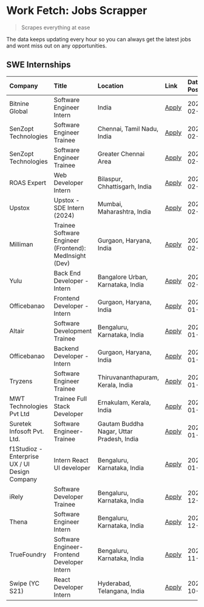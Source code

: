 # Work Fetch: Jobs Scrapper
> Scrapes everything at ease

The data keeps updating every hour so you can always get the latest jobs and wont miss out on any opportunities.

## SWE Internships
<!--START_SECTION:workfetch-->
| Company                                       | Title                                                  | Location                                  | Link                                                                                                                                                                                                                                                                  | Date Posted   |
|:----------------------------------------------|:-------------------------------------------------------|:------------------------------------------|:----------------------------------------------------------------------------------------------------------------------------------------------------------------------------------------------------------------------------------------------------------------------|:--------------|
| Bitnine Global                                | Software Engineer Intern                               | India                                     | [Apply](https://in.linkedin.com/jobs/view/software-engineer-intern-at-bitnine-global-3828521409?refId=dDX71BeUzPNiOkV6gIOQMQ%3D%3D&trackingId=8xZCrAnc51nBcUSQ9IrglQ%3D%3D&position=10&pageNum=0&trk=public_jobs_jserp-result_search-card)                            | 2024-02-16    |
| SenZopt Technologies                          | Software Engineer Trainee                              | Chennai, Tamil Nadu, India                | [Apply](https://in.linkedin.com/jobs/view/software-engineer-trainee-at-senzopt-technologies-3827686880?refId=dDX71BeUzPNiOkV6gIOQMQ%3D%3D&trackingId=6xvX0sf5A8NpzVwckn2w2A%3D%3D&position=8&pageNum=0&trk=public_jobs_jserp-result_search-card)                      | 2024-02-12    |
| SenZopt Technologies                          | Software Engineer Trainee                              | Greater Chennai Area                      | [Apply](https://in.linkedin.com/jobs/view/software-engineer-trainee-at-senzopt-technologies-3827688781?refId=dDX71BeUzPNiOkV6gIOQMQ%3D%3D&trackingId=L%2FdnZpeUJ0JSBAfwzw21Lg%3D%3D&position=11&pageNum=0&trk=public_jobs_jserp-result_search-card)                   | 2024-02-12    |
| ROAS Expert                                   | Web Developer Intern                                   | Bilaspur, Chhattisgarh, India             | [Apply](https://in.linkedin.com/jobs/view/web-developer-intern-at-roas-expert-3828189292?refId=dDX71BeUzPNiOkV6gIOQMQ%3D%3D&trackingId=6KXUyECpqfUcr7pjQeMw4g%3D%3D&position=13&pageNum=0&trk=public_jobs_jserp-result_search-card)                                   | 2024-02-12    |
| Upstox                                        | Upstox - SDE Intern (2024)                             | Mumbai, Maharashtra, India                | [Apply](https://in.linkedin.com/jobs/view/upstox-sde-intern-2024-at-upstox-3826556183?refId=dDX71BeUzPNiOkV6gIOQMQ%3D%3D&trackingId=%2Fk2NpCKzr1wzz9IltqJbhg%3D%3D&position=22&pageNum=0&trk=public_jobs_jserp-result_search-card)                                    | 2024-02-10    |
| Milliman                                      | Trainee Software Engineer (Frontend): MedInsight (Dev) | Gurgaon, Haryana, India                   | [Apply](https://in.linkedin.com/jobs/view/trainee-software-engineer-frontend-medinsight-dev-at-milliman-3792874280?refId=dDX71BeUzPNiOkV6gIOQMQ%3D%3D&trackingId=mIfLgv06uBouEvwqOD2wzw%3D%3D&position=5&pageNum=0&trk=public_jobs_jserp-result_search-card)          | 2024-02-09    |
| Yulu                                          | Back End Developer - Intern                            | Bangalore Urban, Karnataka, India         | [Apply](https://in.linkedin.com/jobs/view/back-end-developer-intern-at-yulu-3821682220?refId=dDX71BeUzPNiOkV6gIOQMQ%3D%3D&trackingId=uYEQZ9YDcJz%2F0lf0d4iyqA%3D%3D&position=16&pageNum=0&trk=public_jobs_jserp-result_search-card)                                   | 2024-02-04    |
| Officebanao                                   | Frontend Developer - Intern                            | Gurgaon, Haryana, India                   | [Apply](https://in.linkedin.com/jobs/view/frontend-developer-intern-at-officebanao-3822614063?refId=dDX71BeUzPNiOkV6gIOQMQ%3D%3D&trackingId=4xyS3zJ0PsJhXWnXJL3TTw%3D%3D&position=6&pageNum=0&trk=public_jobs_jserp-result_search-card)                               | 2024-01-31    |
| Altair                                        | Software Development Trainee                           | Bengaluru, Karnataka, India               | [Apply](https://in.linkedin.com/jobs/view/software-development-trainee-at-altair-3817606202?refId=dDX71BeUzPNiOkV6gIOQMQ%3D%3D&trackingId=I%2FBXYISLrXeHLT2WdlAREA%3D%3D&position=15&pageNum=0&trk=public_jobs_jserp-result_search-card)                              | 2024-01-31    |
| Officebanao                                   | Backend Developer - Intern                             | Gurgaon, Haryana, India                   | [Apply](https://in.linkedin.com/jobs/view/backend-developer-intern-at-officebanao-3814263731?refId=dDX71BeUzPNiOkV6gIOQMQ%3D%3D&trackingId=3sVxxt0ftswjWIN9DYcpRw%3D%3D&position=25&pageNum=0&trk=public_jobs_jserp-result_search-card)                               | 2024-01-31    |
| Tryzens                                       | Software Engineer Trainee                              | Thiruvananthapuram, Kerala, India         | [Apply](https://in.linkedin.com/jobs/view/software-engineer-trainee-at-tryzens-3809363491?refId=dDX71BeUzPNiOkV6gIOQMQ%3D%3D&trackingId=c2q99E2%2BPDCCGAnKR7n1vQ%3D%3D&position=18&pageNum=0&trk=public_jobs_jserp-result_search-card)                                | 2024-01-18    |
| MWT Technologies Pvt Ltd                      | Trainee Full Stack Developer                           | Ernakulam, Kerala, India                  | [Apply](https://in.linkedin.com/jobs/view/trainee-full-stack-developer-at-mwt-technologies-pvt-ltd-3800921715?refId=dDX71BeUzPNiOkV6gIOQMQ%3D%3D&trackingId=eKo%2FOdspkIrE8kWTdte0Qg%3D%3D&position=4&pageNum=0&trk=public_jobs_jserp-result_search-card)             | 2024-01-09    |
| Suretek Infosoft Pvt. Ltd.                    | Software Engineer-Trainee                              | Gautam Buddha Nagar, Uttar Pradesh, India | [Apply](https://in.linkedin.com/jobs/view/software-engineer-trainee-at-suretek-infosoft-pvt-ltd-3800934643?refId=dDX71BeUzPNiOkV6gIOQMQ%3D%3D&trackingId=HKYtXkEhZe%2BdHQOHqXEEJQ%3D%3D&position=21&pageNum=0&trk=public_jobs_jserp-result_search-card)               | 2024-01-09    |
| f1Studioz - Enterprise UX / UI Design Company | Intern React UI developer                              | Bengaluru, Karnataka, India               | [Apply](https://in.linkedin.com/jobs/view/intern-react-ui-developer-at-f1studioz-enterprise-ux-ui-design-company-3796354738?refId=dDX71BeUzPNiOkV6gIOQMQ%3D%3D&trackingId=xHUKFFh9xBp0Vqe0LMEFSg%3D%3D&position=7&pageNum=0&trk=public_jobs_jserp-result_search-card) | 2024-01-08    |
| iRely                                         | Software Developer Trainee                             | Bengaluru, Karnataka, India               | [Apply](https://in.linkedin.com/jobs/view/software-developer-trainee-at-irely-3801577534?refId=dDX71BeUzPNiOkV6gIOQMQ%3D%3D&trackingId=U6e2EAuPZT9q8a60k%2B3QFA%3D%3D&position=12&pageNum=0&trk=public_jobs_jserp-result_search-card)                                 | 2023-12-22    |
| Thena                                         | Software Engineer Intern                               | Bengaluru, Karnataka, India               | [Apply](https://in.linkedin.com/jobs/view/software-engineer-intern-at-thena-3778731751?refId=dDX71BeUzPNiOkV6gIOQMQ%3D%3D&trackingId=P86yDhgQ2saQEmRiIUd6RQ%3D%3D&position=19&pageNum=0&trk=public_jobs_jserp-result_search-card)                                     | 2023-12-05    |
| TrueFoundry                                   | Software Engineer- Frontend Developer Intern           | Bengaluru, Karnataka, India               | [Apply](https://in.linkedin.com/jobs/view/software-engineer-frontend-developer-intern-at-truefoundry-3790095058?refId=dDX71BeUzPNiOkV6gIOQMQ%3D%3D&trackingId=9%2BNlCVto0P2vBXAwJRyuPQ%3D%3D&position=17&pageNum=0&trk=public_jobs_jserp-result_search-card)          | 2023-11-24    |
| Swipe (YC S21)                                | React Developer Intern                                 | Hyderabad, Telangana, India               | [Apply](https://in.linkedin.com/jobs/view/react-developer-intern-at-swipe-yc-s21-3737600089?refId=dDX71BeUzPNiOkV6gIOQMQ%3D%3D&trackingId=cRl3NrqzkZOy0CFCTAd2RA%3D%3D&position=20&pageNum=0&trk=public_jobs_jserp-result_search-card)                                | 2023-10-13    |
<!--END_SECTION:workfetch-->
